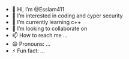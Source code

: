 - 👋 Hi, I’m @Esslam411
- 👀 I’m interested in coding and cyper security
- 🌱 I’m currently learning c++
- 💞️ I’m looking to collaborate on 
- 📫 How to reach me ...
- 😄 Pronouns: ...
- ⚡ Fun fact: ...

<!---
Esslam411/Esslam411 is a ✨ special ✨ repository because its `README.md` (this file) appears on your GitHub profile.
You can click the Preview link to take a look at your changes.
--->
